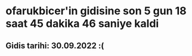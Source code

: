 # ofarukbicer'in gidisine son 5 gun 18 saat 45 dakika 46 saniye kaldi

## Gidis tarihi: 30.09.2022 :(